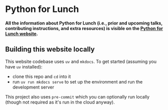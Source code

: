 # Python for Lunch

**All the information about Python for Lunch (i.e., prior and upcoming talks, contributing instructions, and extra resources) is visible on the [Python for Lunch website](https://uu-imau.github.io/python-for-lunch/).**

## Building this website locally

This website codebase uses `uv` and `mkdocs`. To get started (assuming you have `uv` installed):

- clone this repo and `cd` into it
- run `uv run mkdocs serve` to set up the environment and run the development server

This project also uses `pre-commit` which you can optionally run locally (though not required as it's run in the cloud anyway).
